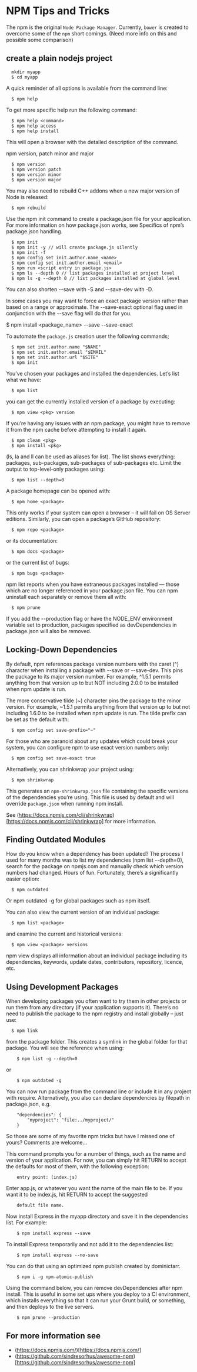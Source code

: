 # NPM Tips and Tricks

The npm is the original `Node Package Manager`. Currently, `bower` is created to overcome some of the `npm` short comings. (Need more info on this and possible some comparison)

## create a plain nodejs project

```
  mkdir myapp
  $ cd myapp
```

A quick reminder of all options is available from the command line:

```
  $ npm help
```

To get more specific help run the following command:
```
  $ npm help <command>
  $ npm help access
  $ npm help install
```
This will open a browser with the detailed description of the command.

npm version, patch minor and major
```
  $ npm version
  $ npm version patch
  $ npm version minor
  $ npm version major
```
You may also need to rebuild C++ addons when a new major version of Node is released:
```
  $ npm rebuild
```
Use the npm init command to create a package.json file for your application. For more information on how package.json works, see Specifics of npm’s package.json handling.
```
  $ npm init
  $ npm init -y // will create package.js silently
  $ npm init -f
  $ npm config set init.author.name <name>
  $ npm config set init.author.email <email>
  $ npm run <script entry in package.js>
  $ npm ls --depth 0 // list packages installed at project level
  $ npm ls -g --depth 0 // list packages installed at global level
```
You can also shorten --save with -S and --save-dev with -D.

In some cases you may want to force an exact package version rather than based on a range or approximate. The --save-exact optional flag used in conjunction with the --save flag will do that for you.

  $ npm install <package_name> --save --save-exact

To automate the `package.js` creation user the following commands;

```
  $ npm set init.author.name "$NAME"
  $ npm set init.author.email "$EMAIL"
  $ npm set init.author.url "$SITE"
  $ npm init
```

You’ve chosen your packages and installed the dependencies. Let’s list what we have:
```
  $ npm list
```
you can get the currently installed version of a package by executing:
```
  $ npm view <pkg> version
```
If you’re having any issues with an npm package, you might have to remove it from the npm cache before attempting to install it again.
```
  $ npm clean <pkg>
  $ npm install <pkg>
```
(ls, la and ll can be used as aliases for list).
The list shows everything: packages, sub-packages, sub-packages of sub-packages etc. Limit the output to top-level-only packages using:

```
  $ npm list --depth=0
```
A package homepage can be opened with:
```
  $ npm home <package>
```
This only works if your system can open a browser – it will fail on OS Server editions. Similarly, you can open a package’s GitHub repository:
```
  $ npm repo <package>
```
or its documentation:
```
  $ npm docs <package>
```
or the current list of bugs:
```
  $ npm bugs <package>
```
npm list reports when you have extraneous packages installed — those which are no longer referenced in your package.json file. You can npm uninstall each separately or remove them all with:
```
  $ npm prune
```
If you add the --production flag or have the NODE_ENV environment variable set to production, packages specified as devDependencies in package.json will also be removed.

## Locking-Down Dependencies

By default, npm references package version numbers with the caret (^) character when installing a package with --save or --save-dev. This pins the package to its major version number. For example, ^1.5.1 permits anything from that version up to but NOT including 2.0.0 to be installed when npm update is run.

The more conservative tilde (~) character pins the package to the minor version. For example, ~1.5.1 permits anything from that version up to but not including 1.6.0 to be installed when npm update is run. The tilde prefix can be set as the default with:
```
  $ npm config set save-prefix="~"
```
For those who are paranoid about any updates which could break your system, you can configure npm to use exact version numbers only:
```
  $ npm config set save-exact true
```
Alternatively, you can shrinkwrap your project using:
```
  $ npm shrinkwrap
```
This generates an `npm-shrinkwrap.json` file containing the specific versions of the dependencies you’re using. This file is used by default and will override `package.json` when running npm install.

See (https://docs.npmjs.com/cli/shrinkwrap)[https://docs.npmjs.com/cli/shrinkwrap] for more information.

## Finding Outdated Modules

How do you know when a dependency has been updated? The process I used for many months was to list my dependencies (npm list --depth=0), search for the package on npmjs.com and manually check which version numbers had changed. Hours of fun. Fortunately, there’s a significantly easier option:
```
  $ npm outdated
```
Or npm outdated -g for global packages such as npm itself.

You can also view the current version of an individual package:
```
  $ npm list <package>
```
and examine the current and historical versions:
```
  $ npm view <package> versions
```
npm view <package> displays all information about an individual package including its dependencies, keywords, update dates, contributors, repository, licence, etc.

## Using Development Packages

When developing packages you often want to try them in other projects or run them from any directory (if your application supports it). There’s no need to publish the package to the npm registry and install globally – just use:
```
  $ npm link
```
from the package folder. This creates a symlink in the global folder for that package. You will see the reference when using:
```
	$ npm list -g --depth=0
```
or
```
	$ npm outdated -g
```
You can now run package from the command line or include it in any project with require.
Alternatively, you also can declare dependencies by filepath in package.json, e.g.
```
	"dependencies": {
		"myproject": "file:../myproject/"
	}
```
So those are some of my favorite npm tricks but have I missed one of yours? Comments are welcome…

This command prompts you for a number of things, such as the name and version of your application. For now, you can simply hit RETURN to accept the defaults for most of them, with the following exception:
```
	entry point: (index.js)
```
Enter app.js, or whatever you want the name of the main file to be. If you want it to be index.js, hit RETURN to accept the suggested
```
	default file name.
```
Now install Express in the myapp directory and save it in the dependencies list. For example:
```
	$ npm install express --save
```
To install Express temporarily and not add it to the dependencies list:
```
	$ npm install express --no-save
```
You can do that using an optimized npm publish created by dominictarr.
```
	$ npm i -g npm-atomic-publish
```
Using the command below, you can remove devDependencies after npm install. This is useful in some set ups where you deploy to a CI environment, which installs everything so that it can run your Grunt build, or something, and then deploys to the live servers.

```
	$ npm prune --production
```

## For more information see
* (https://docs.npmjs.com/)[https://docs.npmjs.com/]
* (https://github.com/sindresorhus/awesome-npm)[https://github.com/sindresorhus/awesome-npm]
